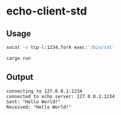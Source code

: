 # echo-client-std

## Usage

```bash
socat -v tcp-l:1234,fork exec:'/bin/cat'
```

```bash
cargo run
```

## Output

```
connecting to 127.0.0.1:1234
connected to echo server: 127.0.0.1:1234
Sent: "Hello World!"
Received: "Hello World!"
```
